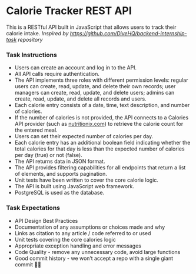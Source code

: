 # Calorie Tracker REST API
This is a RESTful API built in JavaScript that allows users to track their calorie intake. 
_Inspired by https://github.com/DiveHQ/backend-internship-task repository_ 

### Task Instructions
- Users can create an account and log in to the API.
- All API calls require authentication.
- The API implements three roles with different permission levels: regular users can create, read, update, and delete their own records; user managers can create, read, update, and delete users; admins can create, read, update, and delete all records and users.
- Each calorie entry consists of a date, time, text description, and number of calories.
- If the number of calories is not provided, the API connects to a Calories API provider (such as [nutritionix.com](https://www.nutritionix.com)) to retrieve the calorie count for the entered meal.
- Users can set their expected number of calories per day.
- Each calorie entry has an additional boolean field indicating whether the total calories for that day is less than the expected number of calories per day (true) or not (false).
- The API returns data in JSON format.
- The API provides filtering capabilities for all endpoints that return a list of elements, and supports pagination.
- Unit tests have been written to cover the core calorie logic.
- The API is built using JavaScript web framework.
- PostgreSQL is used as the database.

### Task Expectations
- API Design Best Practices
- Documentation of any assumptions or choices made and why
- Links as citation to any article / code referred to or used
- Unit tests covering the core calories logic
- Appropriate exception handling and error messages
- Code Quality - remove any unnecessary code, avoid large functions
- Good commit history - we won’t accept a repo with a single giant commit 🙅‍♀️
